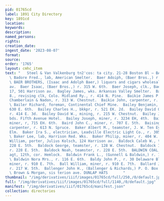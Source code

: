 ```yaml
---
pid: 01765cd
label: 1891 City Directory
key: 1891cd
location: 
keywords: 
description: 
named_persons: 
rights: 
creation_date: 
ingest_date: '2023-08-07'
format: 
source: 
order: '1765'
layout: cmhc_item
text: "   Steel & Van Valkenburg tn2'cos: ta city. 21-28 Boston Bl — BAD~C aS BAL
  \ Badore Fred., lab, American Smelter.  Baer Adoiph, (Baer Bros.,) r. 315 W. 8th.
  \ BAER BROTHERS, (Isaac and Adolph Baer,) liquors and cigars wholesale, 503 Harrison
  av.  Baer Isaac, (Baer Bros.,) r. 315 W. 6th.  Baer Joseph, clk., Baer Bros., r.
  17, 501 Harrison av.  Bagley James, wks. Arkansas Valley Smelter.  Bahbney Harry
  8., revising clk, Colo. Midland Ry., r. 414 N. Pine.  Baikie James P., blksmith,
  Chamberlain & Nadon, r. 313 W. Chestnut.  Baikie John, carpenter, r. 3138 W. Chestnut.
  \ Bailer Richard, foreman, Continental Chief Mine.  Bailey Benjamin, miner, r. rear
  630 E. 6th.  Bailey Charles H., bkkpr, r. 521 EK. 2d.  Bailey David O., mining,
  r. 414 E. 3d.  Bailey David W., mining, r. 215 W. Chestnut.  Bailey James, insurance,
  bds. Fifth Avenue Hotel.  Bailey Joseph, miner, r. 3234 EH, 4th.  Baird Henry R.,
  miner, r, 715 EH. 6th.  Baird John C., miner, r. 707 E. 5th.  Baisinger Peter M.,
  carpenter, r. 613 N. Spruce.  Baker Albert M., teamster, J. W. Ten Eyck, 406 W.
  Elm.  Baker Ira S., electrician, Leadville Electric Light Co., r. 305 Harrison av.
  \ Baker Lee, lab, Harrison Red. Wks.  Baker Philip, miner, r. 404 W. 4th.  Baker
  William, porter, Julius Kolsch, 124 Harrison av.  Baldock Caleb W., teamster, r.
  228 E. 5th.  Baldock George, teamster, r. 128 W. Chestnut.  Baldock Ivan, teamster,
  r. 228 E. 5th.  Baldock Noah, teamster, r. 228 E. 5th.  BALDWIN COAL, John Harvey
  agt, 12th, cor. Hemlock.  Baldwin Frank L., (Gunnell & Baldwin,) r. 122 W. 6th.
  \ Baldwin Nora Mrs., r. 116 E. 6th.  Baldy John P., r. 30 Delaware Blk.  Ball Jerry,
  miner, r. 910 E. 7th.  Ball William, miner, r. 910 E. 7th.  Ballard John A., miner,
  r. 217 W. 5th.  Ballenger John H., (Ballenger & Richards,) P. O. Box 2030,  enver.
  \ Brown & Morgan, sis terion ave. DUNLAP HATS       "
thumbnail: "/img/derivatives/iiif/images/01765cd/full/250,/0/default.jpg"
full: "/img/derivatives/iiif/images/01765cd/full/1140,/0/default.jpg"
manifest: "/img/derivatives/iiif/01765cd/manifest.json"
collection: directories
---
```

